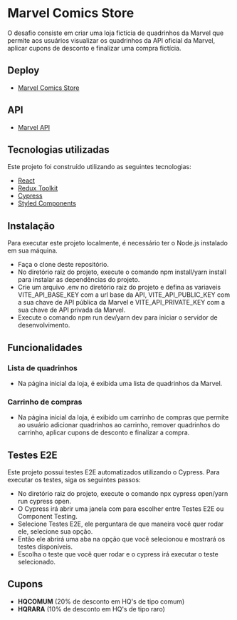 
# Marvel Comics Store

O desafio consiste em criar uma loja fictícia de quadrinhos da Marvel que permite aos usuários visualizar os quadrinhos da API oficial da Marvel, aplicar cupons de desconto e finalizar uma compra fictícia.

## Deploy

- <a href="https://marvelcomicsstore-desafio.vercel.app" target="_blank">Marvel Comics Store</a>

## API

- [Marvel API](https://developer.marvel.com)

## Tecnologias utilizadas

Este projeto foi construído utilizando as seguintes tecnologias:

- [React](https://react.dev)
- [Redux Toolkit](https://redux-toolkit.js.org)
- [Cypress](https://www.cypress.io)
- [Styled Components](https://styled-components.com)

## Instalação

Para executar este projeto localmente, é necessário ter o Node.js instalado em sua máquina.

- Faça o clone deste repositório.
- No diretório raiz do projeto, execute o comando npm install/yarn install para instalar as dependências do projeto.
- Crie um arquivo .env no diretório raiz do projeto e defina as variaveis VITE_API_BASE_KEY com a url base da API, VITE_API_PUBLIC_KEY com a sua chave de API pública da Marvel e VITE_API_PRIVATE_KEY com a sua chave de API privada da Marvel.
- Execute o comando npm run dev/yarn dev para iniciar o servidor de desenvolvimento.

## Funcionalidades

### Lista de quadrinhos

- Na página inicial da loja, é exibida uma lista de quadrinhos da Marvel.

### Carrinho de compras

- Na página inicial da loja, é exibido um carrinho de compras que permite ao usuário adicionar quadrinhos ao carrinho, remover quadrinhos do carrinho, aplicar cupons de desconto e finalizar a compra.

## Testes E2E

Este projeto possui testes E2E automatizados utilizando o Cypress. Para executar os testes, siga os seguintes passos:

- No diretório raiz do projeto, execute o comando npx cypress open/yarn run cypress open.
- O Cypress irá abrir uma janela com para escolher entre Testes E2E ou Component Testing.
- Selecione Testes E2E, ele perguntara de que maneira você quer rodar ele, selecione sua opção.
- Então ele abrirá uma aba na opção que você selecionou e mostrará os testes disponíveis.
- Escolha o teste que você quer rodar e o cypress irá executar o teste selecionado.

## Cupons

- **HQCOMUM** (20% de desconto em HQ's de tipo comum)
- **HQRARA** (10% de desconto em HQ's de tipo raro)
